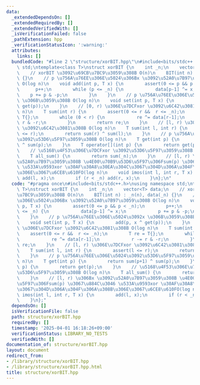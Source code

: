 ```yaml
---
data:
  _extendedDependsOn: []
  _extendedRequiredBy: []
  _extendedVerifiedWith: []
  _isVerificationFailed: false
  _pathExtension: hpp
  _verificationStatusIcon: ':warning:'
  attributes:
    links: []
  bundledCode: "#line 2 \"structure/xorBIT.hpp\"\n#include<bits/stdc++.h>\nusing namespace\
    \ std;\ntemplate<class T>\nstruct xorBIT {\n    int _n;\n    vector<T> data;\n\
    \    // xorBIT \u3092\u69CB\u7BC9\u3059\u308B O(n)\n    BIT(int n) : _n(n), data(_n)\
    \ {}\n    // p \u756A\u76EE\u306E\u5024\u306Bx \u3092\u52A0\u7B97\u3059\u308B\
    \ O(log n)\n    void add(int p, T x) {\n        assert(0 <= p && p < _n);\n  \
    \      p++;\n        while (p <= _n) {\n            data[p-1] ^= x;\n        \
    \    p += p & -p;\n        }\n    }\n    // p \u756A\u76EE\u306E\u5024\u3092x\
    \ \u306B\u3059\u308B O(log n)\n    void set(int p, T x) {\n        add(p, x ^\
    \ get(p));\n    }\n    // [0, r) \u306E\u7DCFxor \u3092\u6C42\u3081\u308B O(log\
    \ n)\n    T sum(int r) {\n        assert(0 <= r &&  r <= _n);\n        T re =\
    \ T{};\n        while (0 < r) {\n            re ^= data[r-1];\n            r -=\
    \ r & -r;\n        }\n        return re;\n    }\n    // [l, r) \u306E\u7DCFxor\
    \ \u3092\u6C42\u3081\u308B O(log n)\n    T sum(int l, int r) {\n        assert(l\
    \ <= r);\n        return sum(r) ^ sum(l);\n    }\n    // p \u756A\u76EE\u306E\u5024\
    \u3092\u53D6\u5F97\u3059\u308B O(log n)\n    T get(int p) {\n        return sum(p+1)\
    \ ^ sum(p);\n    }\n    T operator[](int p) {\n        return get(p);\n    }\n\
    \    // \u5168\u4F53\u306E\u7DCFxor \u3092\u53D6\u5F97\u3059\u308B O(log n)\n\
    \    T all_sum() {\n        return sum(_n);\n    }\n    // [l, r) \u306Bx \u3092\
    \u52A0\u7B97\u3059\u308B \u4E00\u70B9\u53D6\u5F97\u306Fsum(p) \u3067\u884C\u3046\
    \ \u533A\u9593xor \u30AF\u30A8\u30EA\u304C\u3067\u304D\u306A\u304F\u306A\u308B\
    \u306E\u3067\u6CE8\u610FO(log n)\n    void imos(int l, int r, T x) {\n       \
    \ add(l, x);\n        if (r < _n) add(r, x);\n    }\n};\n"
  code: "#pragma once\n#include<bits/stdc++.h>\nusing namespace std;\ntemplate<class\
    \ T>\nstruct xorBIT {\n    int _n;\n    vector<T> data;\n    // xorBIT \u3092\u69CB\
    \u7BC9\u3059\u308B O(n)\n    BIT(int n) : _n(n), data(_n) {}\n    // p \u756A\u76EE\
    \u306E\u5024\u306Bx \u3092\u52A0\u7B97\u3059\u308B O(log n)\n    void add(int\
    \ p, T x) {\n        assert(0 <= p && p < _n);\n        p++;\n        while (p\
    \ <= _n) {\n            data[p-1] ^= x;\n            p += p & -p;\n        }\n\
    \    }\n    // p \u756A\u76EE\u306E\u5024\u3092x \u306B\u3059\u308B O(log n)\n\
    \    void set(int p, T x) {\n        add(p, x ^ get(p));\n    }\n    // [0, r)\
    \ \u306E\u7DCFxor \u3092\u6C42\u3081\u308B O(log n)\n    T sum(int r) {\n    \
    \    assert(0 <= r &&  r <= _n);\n        T re = T{};\n        while (0 < r) {\n\
    \            re ^= data[r-1];\n            r -= r & -r;\n        }\n        return\
    \ re;\n    }\n    // [l, r) \u306E\u7DCFxor \u3092\u6C42\u3081\u308B O(log n)\n\
    \    T sum(int l, int r) {\n        assert(l <= r);\n        return sum(r) ^ sum(l);\n\
    \    }\n    // p \u756A\u76EE\u306E\u5024\u3092\u53D6\u5F97\u3059\u308B O(log\
    \ n)\n    T get(int p) {\n        return sum(p+1) ^ sum(p);\n    }\n    T operator[](int\
    \ p) {\n        return get(p);\n    }\n    // \u5168\u4F53\u306E\u7DCFxor \u3092\
    \u53D6\u5F97\u3059\u308B O(log n)\n    T all_sum() {\n        return sum(_n);\n\
    \    }\n    // [l, r) \u306Bx \u3092\u52A0\u7B97\u3059\u308B \u4E00\u70B9\u53D6\
    \u5F97\u306Fsum(p) \u3067\u884C\u3046 \u533A\u9593xor \u30AF\u30A8\u30EA\u304C\
    \u3067\u304D\u306A\u304F\u306A\u308B\u306E\u3067\u6CE8\u610FO(log n)\n    void\
    \ imos(int l, int r, T x) {\n        add(l, x);\n        if (r < _n) add(r, x);\n\
    \    }\n};"
  dependsOn: []
  isVerificationFile: false
  path: structure/xorBIT.hpp
  requiredBy: []
  timestamp: '2025-04-01 16:18:26+09:00'
  verificationStatus: LIBRARY_NO_TESTS
  verifiedWith: []
documentation_of: structure/xorBIT.hpp
layout: document
redirect_from:
- /library/structure/xorBIT.hpp
- /library/structure/xorBIT.hpp.html
title: structure/xorBIT.hpp
---
```

